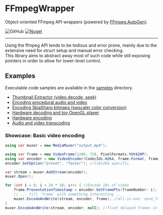 # FFmpegWrapper
Object-oriented FFmpeg API wrappers (powered by [FFmpeg.AutoGen](https://github.com/Ruslan-B/FFmpeg.AutoGen)).

![GitHub](https://img.shields.io/github/license/dubiousconst282/FFmpegWrapper)
[![Nuget](https://img.shields.io/nuget/v/FFmpeg.ApiWrapper)](https://www.nuget.org/packages/FFmpeg.ApiWrapper)

---

Using the ffmpeg API tends to be tedious and error prone, mainly due to the extensive need for struct setup and manual error checking.  
This library aims to abstract away most of such code while still exposing pointers in order to allow for lower-level control.

## Examples
Executable code samples are available in the [samples](./Samples/) directory.

- [Thumbnail Extractor (video decode, seek)](./Samples/ThumbExtractor/Program.cs)
- [Encoding procedural audio and video](./Samples/AVEncode/Program.cs)
- [Encoding SkiaSharp bitmaps (swscaler color conversion)](./Samples/SkiaInterop/Program.cs)
- [Hardware decoding and toy OpenGL player](./Samples/HWDecode/PlaybackWindow.cs)
- [Hardware encoding](./Samples/HWEncode/PlaybackWindow.cs)
- [Audio and video transcoding](./Samples/AVTranscode/Program.cs)

### Showcase: Basic video encoding
```cs
using var muxer = new MediaMuxer("output.mp4");

using var frame = new VideoFrame(1280, 720, PixelFormats.YUV420P);
using var encoder = new VideoEncoder(CodecIds.H264, frame.Format, frameRate: 24.0, bitrate: 900_000);
encoder.SetOption("preset", "faster"); //libx264 specific

var stream = muxer.AddStream(encoder);
muxer.Open();

for (int i = 0; i < 24 * 10; i++) { //Encode 10s of video
    frame.PresentationTimestamp = encoder.GetFramePts(frameNumber: i); //Based on framerate. Alt overload takes TimeSpan.
    // ... fill `frame` with something interesting ...
    muxer.EncodeAndWrite(stream, encoder, frame); //all-in-one: send_frame(), receive_packet(), rescale_ts(), write_interleaved()
}
muxer.EncodeAndWrite(stream, encoder, null); //flush delayed frames in the encoder
```
